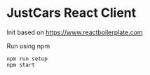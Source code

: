 # JustCars React Client

Init based on https://www.reactboilerplate.com

Run using npm
```
npm run setup
npm start
```
